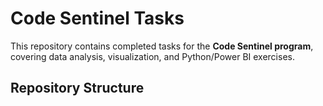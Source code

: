 # Code Sentinel Tasks

This repository contains completed tasks for the **Code Sentinel program**, covering data analysis, visualization, and Python/Power BI exercises.

## Repository Structure

